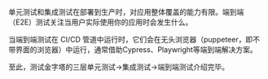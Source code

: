 单元测试和集成测试在部署到生产时，对应用整体覆盖的能力有限。端到端（E2E）测试关注当用户实际使用你的应用时会发生什么。

当端到端测试在 CI/CD 管道中运行时，它们会在无头浏览器（puppeteer，即不带界面的浏览器）中运行，通常借助Cypress、Playwright等端到端解决方案。

至此，测试金字塔的三层单元测试->集成测试->端到端测试介绍完毕。